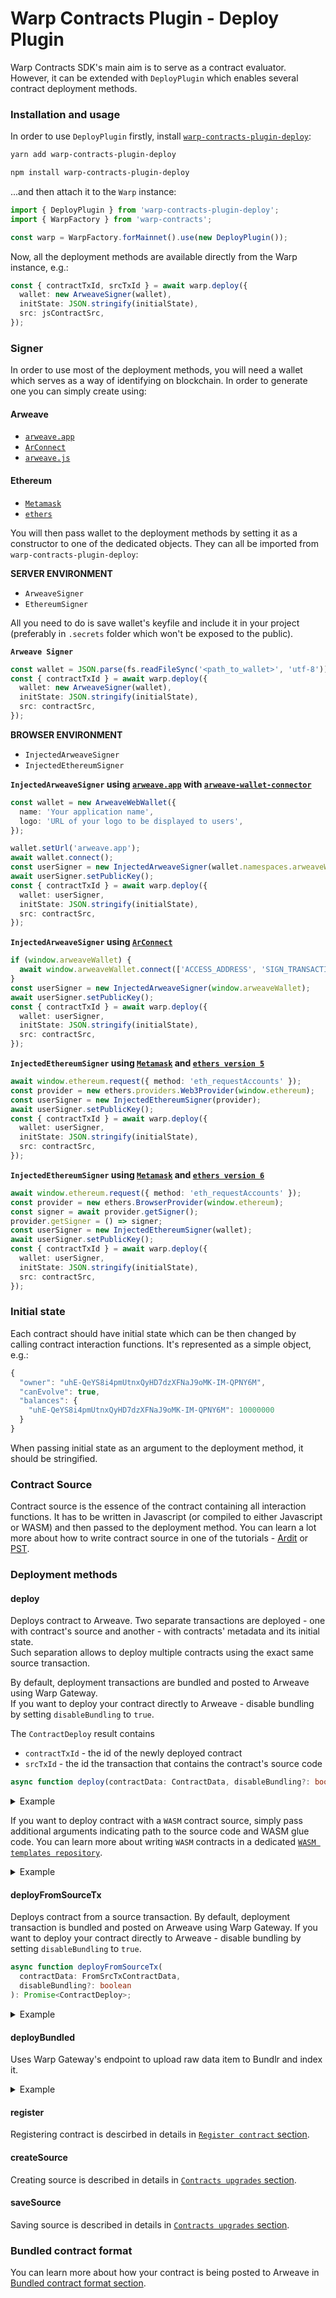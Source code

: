 # Warp Contracts Plugin - Deploy Plugin

Warp Contracts SDK's main aim is to serve as a contract evaluator. However, it can be extended with `DeployPlugin` which enables several contract deployment methods.

### Installation and usage

In order to use `DeployPlugin` firstly, install [`warp-contracts-plugin-deploy`](https://www.npmjs.com/package/warp-contracts-plugin-deploy):

```sh
yarn add warp-contracts-plugin-deploy

npm install warp-contracts-plugin-deploy
```

...and then attach it to the `Warp` instance:

```ts
import { DeployPlugin } from 'warp-contracts-plugin-deploy';
import { WarpFactory } from 'warp-contracts';

const warp = WarpFactory.forMainnet().use(new DeployPlugin());
```

Now, all the deployment methods are available directly from the Warp instance, e.g.:

```ts
const { contractTxId, srcTxId } = await warp.deploy({
  wallet: new ArweaveSigner(wallet),
  initState: JSON.stringify(initialState),
  src: jsContractSrc,
});
```

### Signer

In order to use most of the deployment methods, you will need a wallet which serves as a way of identifying on blockchain. In order to generate one you can simply create using:

#### Arweave

- [`arweave.app`](https://arweave.app/welcome)
- [`ArConnect`](https://www.arconnect.io)
- [`arweave.js`](https://github.com/ArweaveTeam/arweave-js)

#### Ethereum

- [`Metamask`](https://metamask.io)
- [`ethers`](https://docs.ethers.org/v5)

You will then pass wallet to the deployment methods by setting it as a constructor to one of the dedicated objects. They can all be imported from `warp-contracts-plugin-deploy`:

**SERVER ENVIRONMENT**

- `ArweaveSigner`
- `EthereumSigner`

All you need to do is save wallet's keyfile and include it in your project (preferably in `.secrets` folder which won't be exposed to the public).

**`Arweave Signer`**

```typescript
const wallet = JSON.parse(fs.readFileSync('<path_to_wallet>', 'utf-8'));
const { contractTxId } = await warp.deploy({
  wallet: new ArweaveSigner(wallet),
  initState: JSON.stringify(initialState),
  src: contractSrc,
});
```

**BROWSER ENVIRONMENT**

- `InjectedArweaveSigner`
- `InjectedEthereumSigner`

**`InjectedArweaveSigner` using [`arweave.app`](https://arweave.app) with [`arweave-wallet-connector`](https://github.com/jfbeats/ArweaveWalletConnector)**

```typescript
const wallet = new ArweaveWebWallet({
  name: 'Your application name',
  logo: 'URL of your logo to be displayed to users',
});

wallet.setUrl('arweave.app');
await wallet.connect();
const userSigner = new InjectedArweaveSigner(wallet.namespaces.arweaveWallet);
await userSigner.setPublicKey();
const { contractTxId } = await warp.deploy({
  wallet: userSigner,
  initState: JSON.stringify(initialState),
  src: contractSrc,
});
```

**`InjectedArweaveSigner` using [`ArConnect`](https://www.arconnect.io/)**

```typescript
if (window.arweaveWallet) {
  await window.arweaveWallet.connect(['ACCESS_ADDRESS', 'SIGN_TRANSACTION', 'ACCESS_PUBLIC_KEY', 'SIGNATURE']);
}
const userSigner = new InjectedArweaveSigner(window.arweaveWallet);
await userSigner.setPublicKey();
const { contractTxId } = await warp.deploy({
  wallet: userSigner,
  initState: JSON.stringify(initialState),
  src: contractSrc,
});
```

**`InjectedEthereumSigner` using [`Metamask`](https://metamask.io/) and [`ethers version 5`](https://docs.ethers.org/v5/)**

```typescript
await window.ethereum.request({ method: 'eth_requestAccounts' });
const provider = new ethers.providers.Web3Provider(window.ethereum);
const userSigner = new InjectedEthereumSigner(provider);
await userSigner.setPublicKey();
const { contractTxId } = await warp.deploy({
  wallet: userSigner,
  initState: JSON.stringify(initialState),
  src: contractSrc,
});
```

**`InjectedEthereumSigner` using [`Metamask`](https://metamask.io/) and [`ethers version 6`](https://docs.ethers.org/v6/)**

```typescript
await window.ethereum.request({ method: 'eth_requestAccounts' });
const provider = new ethers.BrowserProvider(window.ethereum);
const signer = await provider.getSigner();
provider.getSigner = () => signer;
const userSigner = new InjectedEthereumSigner(wallet);
await userSigner.setPublicKey();
const { contractTxId } = await warp.deploy({
  wallet: userSigner,
  initState: JSON.stringify(initialState),
  src: contractSrc,
});
```

### Initial state

Each contract should have initial state which can be then changed by calling contract interaction functions. It's represented as a simple object, e.g.:

```ts
{
  "owner": "uhE-QeYS8i4pmUtnxQyHD7dzXFNaJ9oMK-IM-QPNY6M",
  "canEvolve": true,
  "balances": {
    "uhE-QeYS8i4pmUtnxQyHD7dzXFNaJ9oMK-IM-QPNY6M": 10000000
  }
}
```

When passing initial state as an argument to the deployment method, it should be stringified.

### Contract Source

Contract source is the essence of the contract containing all interaction functions. It has to be written in Javascript (or compiled to either Javascript or WASM) and then passed to the deployment method. You can learn a lot more about how to write contract source in one of the tutorials - [Ardit](https://academy.warp.cc/tutorials/ardit/introduction/intro) or [PST](https://academy.warp.cc/tutorials/pst/introduction/intro).

### Deployment methods

#### deploy

Deploys contract to Arweave.
Two separate transactions are deployed - one with contract's source and another - with contracts' metadata and its initial state.  
Such separation allows to deploy multiple contracts using the exact same source transaction.

By default, deployment transactions are bundled and posted to Arweave using Warp Gateway.  
If you want to deploy your contract directly to Arweave - disable bundling by setting `disableBundling` to `true`.

The `ContractDeploy` result contains

- `contractTxId` - the id of the newly deployed contract
- `srcTxId` - the id the transaction that contains the contract's source code

```typescript
async function deploy(contractData: ContractData, disableBundling?: boolean): Promise<ContractDeploy>;
```

<details>
  <summary>Example</summary>

```typescript
const initialState = {};
const wallet = JSON.parse(fs.readFileSync('<path_to_wallet>', 'utf-8'));
const contractSrc = fs.readFileSync(path.join('<path_to_your_contract.js>'), 'utf8');

const { contractTxId, srcTxId } = await warp.deploy({
  wallet: new ArweaveSigner(wallet), // usually your Arweave wallet
  initState: JSON.stringify(initialState), // remember to stringify the initial state object
  src: contractSrc,
});
```

</details>

If you want to deploy contract with a `WASM` contract source, simply pass additional arguments indicating path to the source code and WASM glue code. You can learn more about writing `WASM` contracts in a dedicated [`WASM templates repository`](https://github.com/warp-contracts/warp-wasm-templates).

<details>
  <summary>Example</summary>

```typescript
const initialState = {};
const contractSrc = fs.readFileSync(path.join('<path_to_your_contract.wasm>'));

const { contractTxId, srcTxId } = await warp.deploy({
  wallet: new ArweaveSigner(wallet), // usually your Arweave wallet
  initState: JSON.stringify(initialState), // remember to stringify the initial state object
  src: contractSrc,
  wasmSrcCodeDir: path.join(__dirname, '<path_to_the_source_code>'),
  wasmGlueCode: path.join(__dirname, '<path_to_the_wasm_glue_code.js>'),
});
```

</details>

#### deployFromSourceTx

Deploys contract from a source transaction. By default, deployment transaction is bundled and posted on Arweave using Warp Gateway.
If you want to deploy your contract directly to Arweave - disable bundling by setting `disableBundling` to `true`.

```typescript
async function deployFromSourceTx(
  contractData: FromSrcTxContractData,
  disableBundling?: boolean
): Promise<ContractDeploy>;
```

<details>
  <summary>Example</summary>

```typescript
const { contractTxId, srcTxId } = await warp.deployFromSourceTx({
  wallet,
  initState: initialState,
  srcTxId: 'SRC_TX_ID',
});
```

</details>

#### deployBundled

Uses Warp Gateway's endpoint to upload raw data item to Bundlr and index it.

<details>
  <summary>Example</summary>

```typescript
const { contractTxId } = await warp.deployBundled(rawDataItem);
```

</details>

#### register

Registering contract is descirbed in details in [`Register contract` section](https://academy.warp.cc/docs/sdk/advanced/register-contract).

#### createSource

Creating source is described in details in [`Contracts upgrades` section](https://academy.warp.cc/docs/sdk/basic/evolve#create-new-contract-source-transaction).

#### saveSource

Saving source is described in details in [`Contracts upgrades` section](https://academy.warp.cc/docs/sdk/basic/evolve#save-new-contract-source-transaction).

### Bundled contract format

You can learn more about how your contract is being posted to Arweave in [Bundled contract format section](https://academy.warp.cc/docs/sdk/advanced/bundled-contract).
